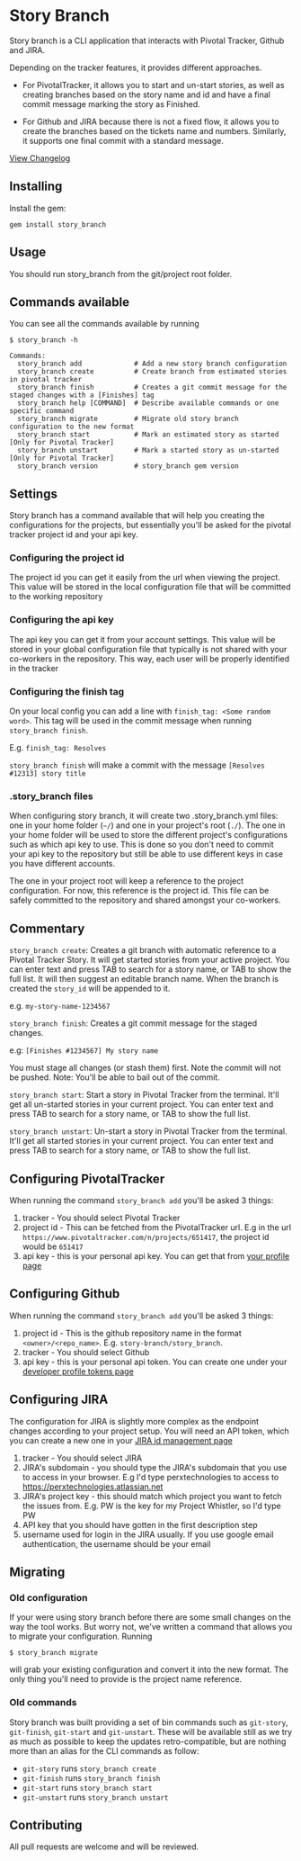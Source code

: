 # Story Branch

Story branch is a CLI application that interacts with Pivotal Tracker, Github
and JIRA.

Depending on the tracker features, it provides different approaches.

- For PivotalTracker, it allows you to start and un-start stories, as well as
creating branches based on the story name and id and have a final commit message
marking the story as Finished.

- For Github and JIRA because there is not a fixed flow, it allows you to create
the branches based on the tickets name and numbers. Similarly, it supports one
final commit with a standard message.

[View Changelog](Changelog.md)

## Installing

Install the gem:

    gem install story_branch

## Usage

You should run story_branch from the git/project root folder.

## Commands available

You can see all the commands available by running

```
$ story_branch -h

Commands:
  story_branch add             # Add a new story branch configuration
  story_branch create          # Create branch from estimated stories in pivotal tracker
  story_branch finish          # Creates a git commit message for the staged changes with a [Finishes] tag
  story_branch help [COMMAND]  # Describe available commands or one specific command
  story_branch migrate         # Migrate old story branch configuration to the new format
  story_branch start           # Mark an estimated story as started [Only for Pivotal Tracker]
  story_branch unstart         # Mark a started story as un-started [Only for Pivotal Tracker]
  story_branch version         # story_branch gem version
```

## Settings

Story branch has a command available that will help you creating the configurations
for the projects, but essentially you'll be asked for the pivotal tracker project id and your api key.

### Configuring the project id

The project id you can get it easily from the url when viewing the project.
This value will be stored in the local configuration file that will be committed
to the working repository

### Configuring the api key

The api key you can get it from your account settings.
This value will be stored in your global configuration file that typically is
not shared with your co-workers in the repository. This way, each user will
be properly identified in the tracker

### Configuring the finish tag

On your local config you can add a line with `finish_tag: <Some random word>`.
This tag will be used in the commit message when running `story_branch finish`.

E.g.
`finish_tag: Resolves`

`story_branch finish` will make a commit with the message
`[Resolves #12313] story title`


### .story_branch files

When configuring story branch, it will create two .story_branch.yml files: one in
your home folder (`~/`) and one in your project's root (`./`).
The one in your home folder will be used to store the different project's configurations
such as which api key to use. This is done so you don't need to commit your
api key to the repository but still be able to use different keys in case you
have different accounts.

The one in your project root will keep a reference to the project configuration.
For now, this reference is the project id. This file can be safely committed to
the repository and shared amongst your co-workers.

## Commentary

`story_branch create`: Creates a git branch with automatic reference to a
Pivotal Tracker Story. It will get started stories from your active
project. You can enter text and press TAB to search for a story
name, or TAB to show the full list. It will then suggest an editable
branch name. When the branch is created the `story_id` will
be appended to it.

e.g. `my-story-name-1234567`

`story_branch finish`: Creates a git commit message for the staged changes.

e.g: `[Finishes #1234567] My story name`

You must stage all changes (or stash them) first. Note the commit will not
be pushed. Note: You'll be able to bail out of the commit.

`story_branch start`: Start a story in Pivotal Tracker from the terminal.
It'll get all un-started stories in your current project. You can
enter text and press TAB to search for a story name, or TAB to show
the full list.

`story_branch unstart`: Un-start a story in Pivotal Tracker from the terminal.
It'll get all started stories in your current project. You can
enter text and press TAB to search for a story name, or TAB to show
the full list.

## Configuring PivotalTracker

When running the command `story_branch add` you'll be asked 3 things:
1. tracker - You should select Pivotal Tracker
2. project id - This can be fetched from the PivotalTracker url. E.g in the url `https://www.pivotaltracker.com/n/projects/651417`, the project id would be `651417`
3. api key - this is your personal api key. You can get that from [your profile page](https://www.pivotaltracker.com/profile)

## Configuring Github

When running the command `story_branch add` you'll be asked 3 things:
1. project id - This is the github repository name in the format `<owner>/<repo_name>`. E.g. `story-branch/story_branch`.
2. tracker - You should select Github
3. api key - this is your personal api token. You can create one under your
[developer profile tokens page](https://github.com/settings/tokens)

## Configuring JIRA

The configuration for JIRA is slightly more complex as the endpoint changes according
to your project setup. You will need an API token, which you can create a new one in your [JIRA id management page](https://id.atlassian.com/manage/api-tokens)
1. tracker - You should select JIRA
2. JIRA's subdomain - you should type the JIRA's subdomain that you use to access in your browser. E.g I'd type perxtechnologies to access to https://perxtechnologies.atlassian.net
3. JIRA's project key - this should match which project you want to fetch the issues from. E.g. PW is the key for my Project Whistler, so I'd type PW
4. API key that you should have gotten in the first description step
5. username used for login in the JIRA usually. If you use google email authentication, the username should be your email

## Migrating

### Old configuration

If your were using story branch before there are some small changes on the way the
tool works. But worry not, we've written a command that allows you to migrate your
configuration. Running

`$ story_branch migrate`

will grab your existing configuration and convert it into the new format. The only
thing you'll need to provide is the project name reference.

### Old commands

Story branch was built providing a set of bin commands such as `git-story`, `git-finish`, `git-start` and `git-unstart`. These will be available still as
we try as much as possible to keep the updates retro-compatible, but are nothing
more than an alias for the CLI commands as follow:

- `git-story` runs `story_branch create`
- `git-finish` runs `story_branch finish`
- `git-start` runs `story_branch start`
- `git-unstart` runs `story_branch unstart`

## Contributing

All pull requests are welcome and will be reviewed.
